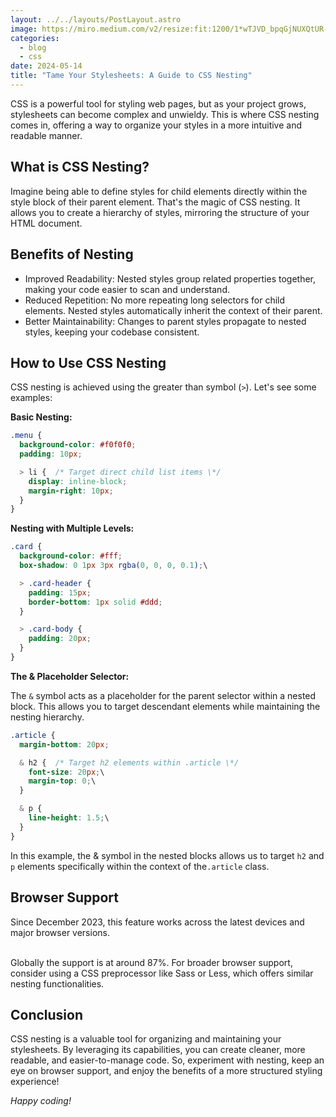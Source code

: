 ```yaml
---
layout: ../../layouts/PostLayout.astro
image: https://miro.medium.com/v2/resize:fit:1200/1*wTJVD_bpqGjNUXQtUR-1sg.png
categories:
  - blog
  - css
date: 2024-05-14
title: "Tame Your Stylesheets: A Guide to CSS Nesting"
---
```

CSS is a powerful tool for styling web pages, but as your project grows, stylesheets can become complex and unwieldy. This is where CSS nesting comes in, offering a way to organize your styles in a more intuitive and readable manner.

## What is CSS Nesting?

Imagine being able to define styles for child elements directly within the style block of their parent element. That's the magic of CSS nesting. It allows you to create a hierarchy of styles, mirroring the structure of your HTML document.

## Benefits of Nesting

* Improved Readability: Nested styles group related properties together, making your code easier to scan and understand.
* Reduced Repetition: No more repeating long selectors for child elements. Nested styles automatically inherit the context of their parent.
* Better Maintainability: Changes to parent styles propagate to nested styles, keeping your codebase consistent.

## How to Use CSS Nesting

CSS nesting is achieved using the greater than symbol (`>`). Let's see some examples:

**Basic Nesting:**

```css
.menu {
  background-color: #f0f0f0;
  padding: 10px;

  > li {  /* Target direct child list items \*/
    display: inline-block;
    margin-right: 10px;
  }
}
```

**Nesting with Multiple Levels:**

```css
.card {
  background-color: #fff;
  box-shadow: 0 1px 3px rgba(0, 0, 0, 0.1);\

  > .card-header {
    padding: 15px;
    border-bottom: 1px solid #ddd;
  }

  > .card-body {
    padding: 20px;
  }
}
```

**The & Placeholder Selector:**

The `&` symbol acts as a placeholder for the parent selector within a nested block. This allows you to target descendant elements while maintaining the nesting hierarchy.

```css
.article {
  margin-bottom: 20px;

  & h2 {  /* Target h2 elements within .article \*/
    font-size: 20px;\
    margin-top: 0;\
  }

  & p {
    line-height: 1.5;\
  }
}
```

In this example, the & symbol in the nested blocks allows us to target `h2` and `p` elements specifically within the context of the`.article` class.

## Browser Support

Since December 2023, this feature works across the latest devices and major browser versions.

\
Globally the support is at around 87%. For broader browser support, consider using a CSS preprocessor like Sass or Less, which offers similar nesting functionalities.

## Conclusion

CSS nesting is a valuable tool for organizing and maintaining your stylesheets. By leveraging its capabilities, you can create cleaner, more readable, and easier-to-manage code. So, experiment with nesting, keep an eye on browser support, and enjoy the benefits of a more structured styling experience!

*Happy coding!*
